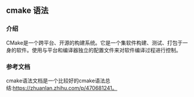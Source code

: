## cmake 语法

### 介绍
CMake是一个跨平台、开源的构建系统。它是一个集软件构建、测试、打包于一身的软件。使用与平台和编译器独立的配置文件来对软件编译过程进行控制。

### 参考文档
cmake语法文档是一个比较好的cmake语法总结:https://zhuanlan.zhihu.com/p/470681241。



